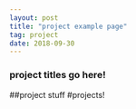 ```yaml
---
layout: post
title: "project example page"
tag: project
date: 2018-09-30
---
```

### project titles go here!
##project stuff
#projects!
